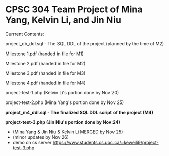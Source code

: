 # CPSC 304 Team Project of Mina Yang, Kelvin Li, and Jin Niu


Currrent Contents:

project_db_ddl.sql - The SQL DDL of the project (planned by the time of M2)

Milestone 1.pdf (handed in file for M1)

Milestone 2.pdf (handed in file for M2)

Milestone 3.pdf (handed in file for M3)

Milestone 4.pdf (handed in file for M4)

project-test-1.php (Kelvin Li's portion done by Nov 20)

project-test-2.php (Mina Yang's portion done by Nov 25)

**project_m4_ddl.sql - The finalized SQL DDL script of the project (M4)**

**project-test-3.php (Jin Niu's portion done by Nov 24)**
 - (Mina Yang & Jin Niu & Kelvin Li MERGED by Nov 25)
 - (minor updates by Nov 26)
 - demo on cs server https://www.students.cs.ubc.ca/~keweili9/project-test-3.php
